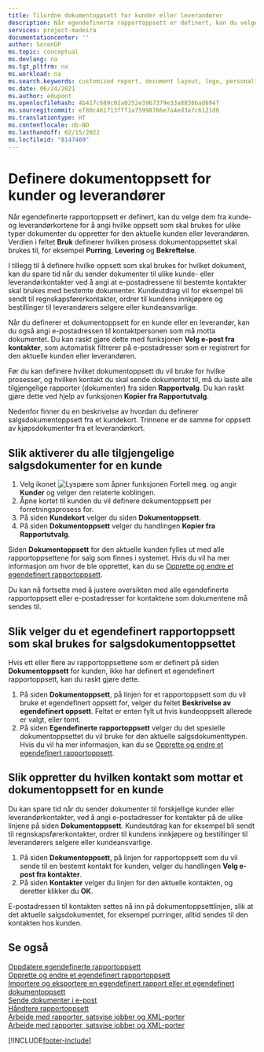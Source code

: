 ```yaml
---
title: Tilordne dokumentoppsett for kunder eller leverandører
description: Når egendefinerte rapportoppsett er definert, kan du velge dem fra kunde- og leverandørkortene for å angi at brukes for den aktuelle kunden eller leverandøren.
services: project-madeira
documentationcenter: ''
author: SorenGP
ms.topic: conceptual
ms.devlang: na
ms.tgt_pltfrm: na
ms.workload: na
ms.search.keywords: customized report, document layout, logo, personalize
ms.date: 06/24/2021
ms.author: edupont
ms.openlocfilehash: 4b417c689c02a0252e3967379e33a88386ad694f
ms.sourcegitcommit: ef80c461713fff1a75998766e7a4ed3a7c6121d0
ms.translationtype: HT
ms.contentlocale: nb-NO
ms.lasthandoff: 02/15/2022
ms.locfileid: "8147469"
---
```

# <a name="define-document-layouts-for-customers-and-vendors"></a>Definere dokumentoppsett for kunder og leverandører
Når egendefinerte rapportoppsett er definert, kan du velge dem fra kunde- og leverandørkortene for å angi hvilke oppsett som skal brukes for ulike typer dokumenter du oppretter for den aktuelle kunden eller leverandøren. Verdien i feltet **Bruk** definerer hvilken prosess dokumentoppsettet skal brukes til, for eksempel **Purring**, **Levering** og **Bekreftelse**.

I tillegg til å definere hvilke oppsett som skal brukes for hvilket dokument, kan du spare tid når du sender dokumenter til ulike kunde- eller leverandørkontakter ved å angi at e-postadressene til bestemte kontakter skal brukes med bestemte dokumenter. Kundeutdrag vil for eksempel bli sendt til regnskapsførerkontakter, ordrer til kundens innkjøpere og bestillinger til leverandørers selgere eller kundeansvarlige.

Når du definerer et dokumentoppsett for en kunde eller en leverandør, kan du også angi e-postadressen til kontaktpersonen som må motta dokumentet. Du kan raskt gjøre dette med funksjonen **Velg e-post fra kontakter**, som automatisk filtrerer på e-postadresser som er registrert for den aktuelle kunden eller leverandøren.

Før du kan definere hvilket dokumentoppsett du vil bruke for hvilke prosesser, og hvilken kontakt du skal sende dokumentet til, må du laste alle tilgjengelige rapporter (dokumenter) fra siden **Rapportvalg**. Du kan raskt gjøre dette ved hjelp av funksjonen **Kopier fra Rapportutvalg**.

Nedenfor finner du en beskrivelse av hvordan du definerer salgsdokumentoppsett fra et kundekort. Trinnene er de samme for oppsett av kjøpsdokumenter fra et leverandørkort.

## <a name="to-enable-all-available-sales-documents-for-a-customer"></a>Slik aktiverer du alle tilgjengelige salgsdokumenter for en kunde
1. Velg ikonet ![Lyspære som åpner funksjonen Fortell meg.](media/ui-search/search_small.png "Fortell hva du vil gjøre") og angir **Kunder** og velger den relaterte koblingen.
2. Åpne kortet til kunden du vil definere dokumentoppsett per forretningsprosess for.
3. På siden **Kundekort** velger du siden **Dokumentoppsett**.
4. På siden **Dokumentoppsett** velger du handlingen **Kopier fra Rapportutvalg**.

Siden **Dokumentoppsett** for den aktuelle kunden fylles ut med alle rapportoppsettene for salg som finnes i systemet. Hvis du vil ha mer informasjon om hvor de ble opprettet, kan du se [Opprette og endre et egendefinert rapportoppsett](ui-how-create-custom-report-layout.md).

Du kan nå fortsette med å justere oversikten med alle egendefinerte rapportoppsett eller e-postadresser for kontaktene som dokumentene må sendes til.

## <a name="to-select-a-custom-report-layout-to-use-for-the-sales-document-layout"></a>Slik velger du et egendefinert rapportoppsett som skal brukes for salgsdokumentoppsettet
Hvis ett eller flere av rapportoppsettene som er definert på siden **Dokumentoppsett** for kunden, ikke har definert et egendefinert rapportoppsett, kan du raskt gjøre dette.

1. På siden **Dokumentoppsett**, på linjen for et rapportoppsett som du vil bruke et egendefinert oppsett for, velger du feltet **Beskrivelse av egendefinert oppsett**. Feltet er enten fylt ut hvis kundeoppsett allerede er valgt, eller tomt.
2. På siden **Egendefinerte rapportoppsett** velger du det spesielle dokumentoppsettet du vil bruke for den aktuelle salgsdokumenttypen. Hvis du vil ha mer informasjon, kan du se [Opprette og endre et egendefinert rapportoppsett](ui-how-create-custom-report-layout.md).

## <a name="to-set-up-which-contact-receives-which-document-layout-for-a-customer"></a>Slik oppretter du hvilken kontakt som mottar et dokumentoppsett for en kunde
Du kan spare tid når du sender dokumenter til forskjellige kunder eller leverandørkontakter, ved å angi e-postadresser for kontakter på de ulike linjene på siden **Dokumentoppsett**. Kundeutdrag kan for eksempel bli sendt til regnskapsførerkontakter, ordrer til kundens innkjøpere og bestillinger til leverandørers selgere eller kundeansvarlige.

1. På siden **Dokumentoppsett**, på linjen for rapportoppsett som du vil sende til en bestemt kontakt for kunden, velger du handlingen **Velg e-post fra kontakter**.
2. På siden **Kontakter** velger du linjen for den aktuelle kontakten, og deretter klikker du **OK**.

E-postadressen til kontakten settes nå inn på dokumentoppsettlinjen, slik at det aktuelle salgsdokumentet, for eksempel purringer, alltid sendes til den kontakten hos kunden.

## <a name="see-also"></a>Se også  
[Oppdatere egendefinerte rapportoppsett](ui-update-report-layouts.md)  
[Opprette og endre et egendefinert rapportoppsett](ui-how-create-custom-report-layout.md)  
[Importere og eksportere en egendefinert rapport eller et egendefinert dokumentoppsett](ui-how-import-and-export-report-layout.md)  
[Sende dokumenter i e-post](ui-how-send-documents-email.md)  
[Håndtere rapportoppsett](ui-manage-report-layouts.md)  
[Arbeide med rapporter, satsvise jobber og XML-porter](ui-work-report.md)  
[Arbeide med rapporter, satsvise jobber og XML-porter](ui-work-report.md)  


[!INCLUDE[footer-include](includes/footer-banner.md)]